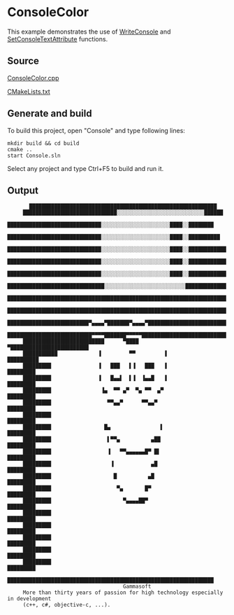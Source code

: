 # ConsoleColor

This example demonstrates the use of [WriteConsole](https://learn.microsoft.com/windows/console/writeconsole) and [SetConsoleTextAttribute](https://learn.microsoft.com/windows/console/setconsoletextattribute) functions.

## Source

[ConsoleColor.cpp](./ConsoleColor.cpp)

[CMakeLists.txt](./CMakeLists.txt)

## Generate and build

To build this project, open "Console" and type following lines:

``` shell
mkdir build && cd build
cmake .. 
start Console.sln
```

Select any project and type Ctrl+F5 to build and run it.

## Output

```
       ████████████████████████████████████████████████████████████
     ██████████████████████████████░░░░░░░░░░░░░░░░░░░░░░░░░░░░██████
     ██████████████████████████████░░░░░░░░░░░░░░░░░░░░░░████░░████████
     ██████████████████████████████░░░░░░░░░░░░░░░░░░░░░░████░░██████████
     ██████████████████████████████░░░░░░░░░░░░░░░░░░░░░░████░░████████████
     ██████████████████████████████░░░░░░░░░░░░░░░░░░░░░░████░░████████████
     ██████████████████████████████░░░░░░░░░░░░░░░░░░░░░░████░░████████████
     ███████████████████████████████░░░░░░░░░░░░░░░░░░░░░░░░░░█████████████
     ██████████████████████████████████████████████████████████████████████
     ██████████████████████████████████████████████████████████████████████
     ██████████████████████████▀▄▄▄▄▀███████▀▄▄▄▄▀█████████████████████████
     ███████████████████████████▀▀▀▀███████▀▀▀▀▀███████████████████████████
     ██████████████████████████      ▀████       ▀█████████████████████████
     ███████████             ▐         ▀▀         ▐              ██████████
     █████████               ▐   ███   ▌▐   ███   ▐               █████████
     █████████               ▐   █▄▄▌  ▌▐  ▐▄▄█   ▐               █████████
     █████████                ▐▄  ▀▀ ▄▀  ▀▄ ▀▀  ▄▀                █████████
     █████████                  ▀▀▄▄▀      ▀▀▄▄▀                  █████████
     █████████                                                    █████████
     █████████                 █▄                ▌                █████████
     █████████                  ▌▀▀▄          ▄██                 █████████
     █████████                  ▐   ▀▀▄▄▄▄▄▄█▀ █▌                 █████████
     █████████                   ▐            ▄█                  █████████
     █████████                    █          ▄█                   █████████
     █████████                     ▀▄       █▀                    █████████
     █████████                       ▀▄▄▄▄██▀                     █████████
     █████████                                                    █████████
     █████████                                                    █████████
     █████████                                                    █████████
     █████████                                                    █████████
     █████████                                                    █████████
       ██████████████████████████████████████████████████████████████████
                                     Gammasoft
     More than thirty years of passion for high technology especially in development
     (c++, c#, objective-c, ...).
```
